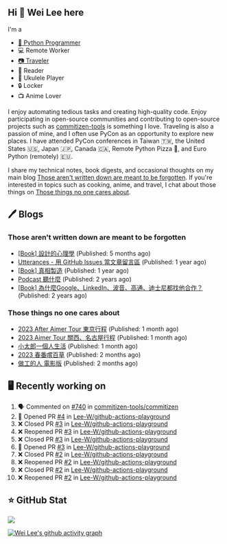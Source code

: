 ## Hi 👋 Wei Lee here

I'm a

* [🐍 Python Programmer](https://pycon-note.wei-lee.me/)
* 💻 Remote Worker
* [📷 Traveler](https://travlog.wei-lee.me/)
* 📖 Reader
* 🎵 Ukulele Player
* 🔒 Locker
* 📺 Anime Lover

I enjoy automating tedious tasks and creating high-quality code. Enjoy participating in open-source communities and contributing to open-source projects such as [commitizen-tools](https://github.com/commitizen-tools) is something I love. Traveling is also a passion of mine, and I often use PyCon as an opportunity to explore new places. I have attended PyCon conferences in Taiwan 🇹🇼, the United States 🇺🇸, Japan 🇯🇵, Canada 🇨🇦, Remote Python Pizza 🍕, and Euro Python (remotely) 🇪🇺.

I share my technical notes, book digests, and occasional thoughts on my main blog [Those aren't written down are meant to be forgotten](https://blog.wei-lee.me/). If you're interested in topics such as cooking, anime, and travel, I chat about those things on [Those things no one cares about](https://travlog.wei-lee.me/).

## 🖊️ Blogs

### Those aren't written down are meant to be forgotten

* [[Book] 設計的心理學](https://blog.wei-lee.me/posts/book/2023/01/the-design-of-everyday-things) (Published: 5 months ago)
* [Utterances - 用 GitHub Issues 當文章留言區](https://blog.wei-lee.me/posts/tech/2022/02/use-github-issues-as-comment-system) (Published: 1 year ago)
* [[Book] 真相製造](https://blog.wei-lee.me/posts/book/2022/02/reality-is-business) (Published: 1 year ago)
* [Podcast 聽什麼](https://blog.wei-lee.me/posts/gossiping/2021/12/podcast-i-listen-to) (Published: 2 years ago)
* [[Book] 為什麼Google、LinkedIn、波音、高通、迪士尼都找他合作？](https://blog.wei-lee.me/posts/book/2021/12/pitch-anyting) (Published: 2 years ago)

### Those things no one cares about

* [2023 After Aimer Tour 東京行程](https://travlog.wei-lee.me/posts/travel/2023/05/2023-after-aimer-tour-tokyo-itinerary) (Published: 1 month ago)
* [2023 Aimer Tour 關西、名古屋行程](https://travlog.wei-lee.me/posts/travel/2023/05/2023-aimer-tour-kansai-nagoya-itinerary) (Published: 1 month ago)
* [小太郎一個人生活](https://travlog.wei-lee.me/posts/review/2023/05/kotaro-lives-alone) (Published: 1 month ago)
* [2023 春番嚐百草](https://travlog.wei-lee.me/posts/review/2023/04/what-i-will-watch-in-2023-sprint) (Published: 2 months ago)
* [做工的人 電影版](https://travlog.wei-lee.me/posts/review/2023/04/workers-the-movie) (Published: 2 months ago)

## 🖥️ Recently working on

1. 🗣 Commented on [#740](https://github.com/commitizen-tools/commitizen/issues/740) in [commitizen-tools/commitizen](https://github.com/commitizen-tools/commitizen)
2. 💪 Opened PR [#4](https://github.com/Lee-W/github-actions-playground/pull/4) in [Lee-W/github-actions-playground](https://github.com/Lee-W/github-actions-playground)
3. ❌ Closed PR [#3](https://github.com/Lee-W/github-actions-playground/pull/3) in [Lee-W/github-actions-playground](https://github.com/Lee-W/github-actions-playground)
4. ❌ Reopened PR [#3](https://github.com/Lee-W/github-actions-playground/pull/3) in [Lee-W/github-actions-playground](https://github.com/Lee-W/github-actions-playground)
5. ❌ Closed PR [#3](https://github.com/Lee-W/github-actions-playground/pull/3) in [Lee-W/github-actions-playground](https://github.com/Lee-W/github-actions-playground)
6. 💪 Opened PR [#3](https://github.com/Lee-W/github-actions-playground/pull/3) in [Lee-W/github-actions-playground](https://github.com/Lee-W/github-actions-playground)
7. ❌ Closed PR [#2](https://github.com/Lee-W/github-actions-playground/pull/2) in [Lee-W/github-actions-playground](https://github.com/Lee-W/github-actions-playground)
8. ❌ Reopened PR [#2](https://github.com/Lee-W/github-actions-playground/pull/2) in [Lee-W/github-actions-playground](https://github.com/Lee-W/github-actions-playground)
9. ❌ Closed PR [#2](https://github.com/Lee-W/github-actions-playground/pull/2) in [Lee-W/github-actions-playground](https://github.com/Lee-W/github-actions-playground)
10. ❌ Reopened PR [#2](https://github.com/Lee-W/github-actions-playground/pull/2) in [Lee-W/github-actions-playground](https://github.com/Lee-W/github-actions-playground)


## ⭐ GitHub Stat
[![](https://github-readme-stats.vercel.app/api?username=Lee-W&show_icons=true&hide_title=true&cache_seconds=86400)](https://github.com/anuraghazra/github-readme-stats)

[![Wei Lee's github activity graph](https://github-readme-activity-graph.vercel.app/graph?username=Lee-W&theme=dracula)](https://github.com/ashutosh00710/github-readme-activity-graph)
